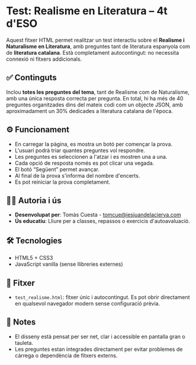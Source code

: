 
# Test: Realisme en Literatura – 4t d'ESO

Aquest fitxer HTML permet realitzar un test interactiu sobre el **Realisme i Naturalisme en Literatura**, amb preguntes tant de literatura espanyola com de **literatura catalana**. Està completament autocontingut: no necessita connexió ni fitxers addicionals.

## ✅ Continguts

Inclou **totes les preguntes del tema**, tant de Realisme com de Naturalisme, amb una única resposta correcta per pregunta. En total, hi ha més de 40 preguntes organitzades dins del mateix codi com un objecte JSON, amb aproximadament un 30% dedicades a literatura catalana de l'època.

## ⚙️ Funcionament

- En carregar la pàgina, es mostra un botó per començar la prova.
- L'usuari podrà triar quantes preguntes vol respondre.
- Les preguntes es seleccionen a l'atzar i es mostren una a una.
- Cada opció de resposta només es pot clicar una vegada.
- El botó “Següent” permet avançar.
- Al final de la prova s'informa del nombre d'encerts.
- Es pot reiniciar la prova completament.

## 👨‍🏫 Autoria i ús

- **Desenvolupat per**: Tomàs Cuesta - tomcue@iesjuandelacierva.com
- **Ús educatiu**: Lliure per a classes, repassos o exercicis d'autoavaluació.

## 🛠 Tecnologies

- HTML5 + CSS3
- JavaScript vanilla (sense llibreries externes)

## 📁 Fitxer

- `test_realisme.html`: fitxer únic i autocontingut. Es pot obrir directament en qualsevol navegador modern sense configuració prèvia.

## 📌 Notes

- El disseny està pensat per ser net, clar i accessible en pantalla gran o tauleta.
- Les preguntes estan integrades directament per evitar problemes de càrrega o dependència de fitxers externs.
